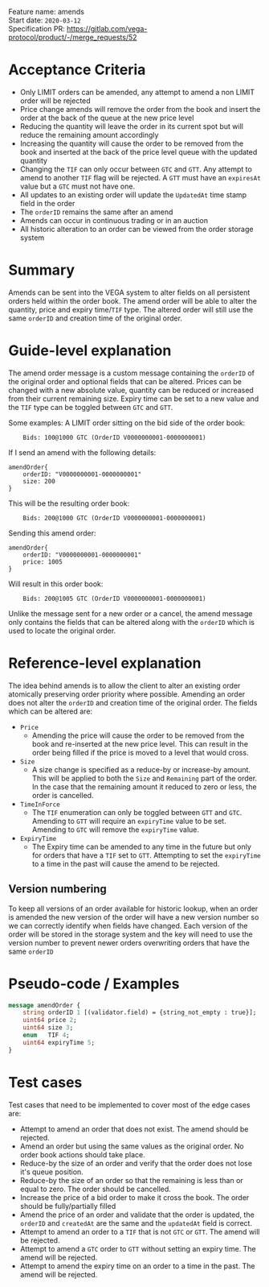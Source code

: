 Feature name: amends <br>
Start date: `2020-03-12` <br>
Specification PR: https://gitlab.com/vega-protocol/product/-/merge_requests/52 <br>

# Acceptance Criteria
- Only LIMIT orders can be amended, any attempt to amend a non LIMIT order will be rejected
- Price change amends will remove the order from the book and insert the order at the back of the queue at the new price level
- Reducing the quantity will leave the order in its current spot but will reduce the remaining amount accordingly
- Increasing the quantity will cause the order to be removed from the book and inserted at the back of the price level queue with the updated quantity
- Changing the `TIF` can only occur between `GTC` and `GTT`. Any attempt to amend to another `TIF` flag will be rejected. A `GTT` must have an `expiresAt` value but a `GTC` must not have one.
- All updates to an existing order will update the `UpdatedAt` time stamp field in the order
- The `orderID` remains the same after an amend
- Amends can occur in continuous trading or in an auction
- All historic alteration to an order can be viewed from the order storage system


# Summary
Amends can be sent into the VEGA system to alter fields on all persistent orders held within the order book.
The amend order will be able to alter the quantity, price and expiry time/`TIF` type. The altered order will still use the same `orderID` and creation time of the original order.


# Guide-level explanation
The amend order message is a custom message containing the `orderID` of the original order and optional fields that can be altered. Prices can be changed with a new absolute value, quantity can be reduced or increased from their current remaining size. Expiry time can be set to a new value and the `TIF` type can be toggled between `GTC` and `GTT`.

Some examples: 
A LIMIT order sitting on the bid side of the order book:
```
    Bids: 100@1000 GTC (OrderID V0000000001-0000000001)
```
If I send an amend with the following details:
```
amendOrder{
    orderID: "V0000000001-0000000001"
    size: 200
}
```

This will be the resulting order book:
```
    Bids: 200@1000 GTC (OrderID V0000000001-0000000001)
```

Sending this amend order:
```
amendOrder{
    orderID: "V0000000001-0000000001"
    price: 1005
}
```

Will result in this order book:
```
    Bids: 200@1005 GTC (OrderID V0000000001-0000000001)
```

Unlike the message sent for a new order or a cancel, the amend message only contains the fields that can be altered along with the `orderID` which is used to locate the original order.


# Reference-level explanation
The idea behind amends is to allow the client to alter an existing order atomically preserving order priority where possible.
Amending an order does not alter the `orderID` and creation time of the original order.
The fields which can be altered are:
- `Price`
  * Amending the price will cause the order to be removed from the book and re-inserted at the new price level. This can result in the order being filled if the price is moved to a level that would cross.
- `Size`
  * A size change is specified as a reduce-by or increase-by amount. This will be applied to both the `Size` and `Remaining` part of the order. In the case that the remaining amount it reduced to zero or less, the order is cancelled.
- `TimeInForce`
  * The `TIF` enumeration can only be toggled between `GTT` and `GTC`. Amending to `GTT` will require an `expiryTime` value to be set. Amending to `GTC` will remove the `expiryTime` value.
- `ExpiryTime`
  * The Expiry time can be amended to any time in the future but only for orders that have a `TIF` set to `GTT`. Attempting to set the `expiryTime` to a time in the past will cause the amend to be rejected.


## Version numbering
To keep all versions of an order available for historic lookup, when an order is amended the new version of the order will have a new version number so we can correctly identify when fields have changed. Each version of the order will be stored in the storage system and the key will need to use the version number to prevent newer orders overwriting orders that have the same `orderID`


# Pseudo-code / Examples
```proto
message amendOrder {
    string orderID 1 [(validator.field) = {string_not_empty : true}];
    uint64 price 2;   
    uint64 size 3;      
    enum   TIF 4;       
    uint64 expiryTime 5; 
}
```

# Test cases
Test cases that need to be implemented to cover most of the edge cases are:
- Attempt to amend an order that does not exist. The amend should be rejected.
- Amend an order but using the same values as the original order. No order book actions should take place.
- Reduce-by the size of an order and verify that the order does not lose it's queue position.
- Reduce-by the size of an order so that the remaining is less than or equal to zero. The order should be cancelled.
- Increase the price of a bid order to make it cross the book. The order should be fully/partially filled
- Amend the price of an order and validate that the order is updated, the `orderID` and `createdAt` are the same and the `updatedAt` field is correct.
- Attempt to amend an order to a `TIF` that is not `GTC` or `GTT`. The amend will be rejected.
- Attempt to amend a `GTC` order to `GTT` without setting an expiry time. The amend will be rejected.
- Attempt to amend the expiry time on an order to a time in the past. The amend will be rejected.
